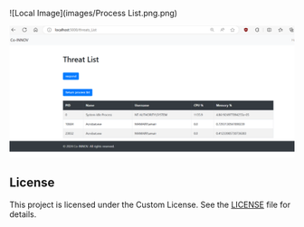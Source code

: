 
![Local Image](images/Process List.png.png)

![Local Image](images/Threat%20List.png)


## License

This project is licensed under the Custom License. See the [LICENSE](LICENSE) file for details.
